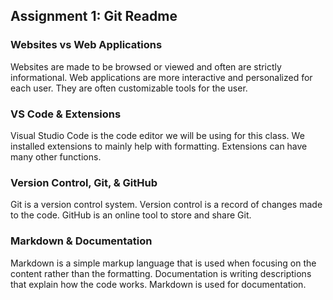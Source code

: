 ## Assignment 1: Git Readme

### Websites vs Web Applications

Websites are made to be browsed or viewed and often are strictly informational. Web applications are more interactive and personalized for each user. They are often customizable tools for the user.

### VS Code & Extensions

Visual Studio Code is the code editor we will be using for this class. We installed extensions to mainly help with formatting. Extensions can have many other functions.

### Version Control, Git, & GitHub

Git is a version control system. Version control is a record of changes made to the code. GitHub is an online tool to store and share Git.

### Markdown & Documentation

Markdown is a simple markup language that is used when focusing on the content rather than the formatting. Documentation is writing descriptions that explain how the code works. Markdown is used for documentation.

